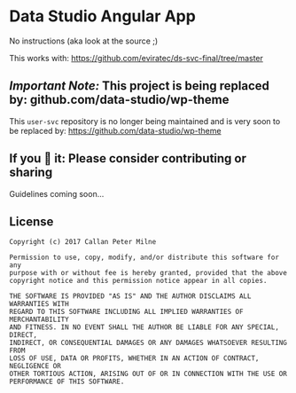 # Data Studio Angular App

No instructions (aka look at the source ;)

This works with:
https://github.com/eviratec/ds-svc-final/tree/master

## *Important Note:* This project is being replaced by: github.com/data-studio/wp-theme
This `user-svc` repository is no longer being maintained and is very soon to be replaced by: https://github.com/data-studio/wp-theme

## If you 💖 it: Please consider contributing or sharing

Guidelines coming soon...

## License

```
Copyright (c) 2017 Callan Peter Milne

Permission to use, copy, modify, and/or distribute this software for any
purpose with or without fee is hereby granted, provided that the above
copyright notice and this permission notice appear in all copies.

THE SOFTWARE IS PROVIDED "AS IS" AND THE AUTHOR DISCLAIMS ALL WARRANTIES WITH
REGARD TO THIS SOFTWARE INCLUDING ALL IMPLIED WARRANTIES OF MERCHANTABILITY
AND FITNESS. IN NO EVENT SHALL THE AUTHOR BE LIABLE FOR ANY SPECIAL, DIRECT,
INDIRECT, OR CONSEQUENTIAL DAMAGES OR ANY DAMAGES WHATSOEVER RESULTING FROM
LOSS OF USE, DATA OR PROFITS, WHETHER IN AN ACTION OF CONTRACT, NEGLIGENCE OR
OTHER TORTIOUS ACTION, ARISING OUT OF OR IN CONNECTION WITH THE USE OR
PERFORMANCE OF THIS SOFTWARE.
```
